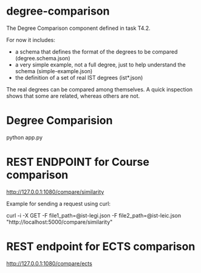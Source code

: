 # degree-comparison

The Degree Comparison component defined in task T4.2.

For now it includes:
- a schema that defines the format of the degrees to be compared (degree.schema.json)
- a very simple example, not a full degree, just to help understand the schema (simple-example.json)
- the definition of a set of real IST degrees (ist*.json)

The real degrees can be compared among themselves. A quick inspection shows that some are related, whereas others are not.

# Degree Comparision
python app.py

# REST ENDPOINT for Course comparison
http://127.0.0.1:1080/compare/similarity

Example for sending a request using curl:

curl -i -X GET -F file1_path=@ist-legi.json -F file2_path=@ist-leic.json "http://localhost:5000/compare/similarity"

# REST endpoint for ECTS comparison
http://127.0.0.1:1080/compare/ects
